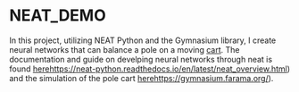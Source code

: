 # NEAT_DEMO
In this project, utilizing NEAT Python and the Gymnasium library, I create neural networks that can balance a pole on a moving [cart](url). 
The documentation and guide on develping neural networks through neat is found [here](https://neat-python.readthedocs.io/en/latest/neat_overview.html)https://neat-python.readthedocs.io/en/latest/neat_overview.html) and the simulation of the pole cart [here](https://gymnasium.farama.org/)https://gymnasium.farama.org/).
